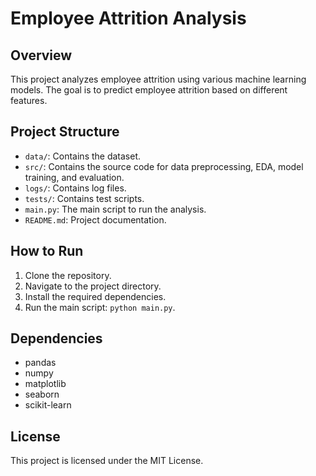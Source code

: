 # Employee Attrition Analysis

## Overview
This project analyzes employee attrition using various machine learning models. The goal is to predict employee attrition based on different features.

## Project Structure
- `data/`: Contains the dataset.
- `src/`: Contains the source code for data preprocessing, EDA, model training, and evaluation.
- `logs/`: Contains log files.
- `tests/`: Contains test scripts.
- `main.py`: The main script to run the analysis.
- `README.md`: Project documentation.

## How to Run
1. Clone the repository.
2. Navigate to the project directory.
3. Install the required dependencies.
4. Run the main script: `python main.py`.

## Dependencies
- pandas
- numpy
- matplotlib
- seaborn
- scikit-learn

## License
This project is licensed under the MIT License.